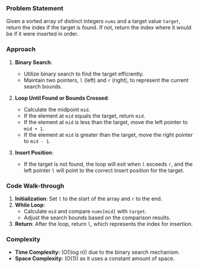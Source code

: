 ### Problem Statement
Given a sorted array of distinct integers `nums` and a target value `target`, return the index if the target is found. If not, return the index where it would be if it were inserted in order.

### Approach
1. **Binary Search**:
   - Utilize binary search to find the target efficiently.
   - Maintain two pointers, `l` (left) and `r` (right), to represent the current search bounds.

2. **Loop Until Found or Bounds Crossed**:
   - Calculate the midpoint `mid`.
   - If the element at `mid` equals the target, return `mid`.
   - If the element at `mid` is less than the target, move the left pointer to `mid + 1`.
   - If the element at `mid` is greater than the target, move the right pointer to `mid - 1`.

3. **Insert Position**:
   - If the target is not found, the loop will exit when `l` exceeds `r`, and the left pointer `l` will point to the correct insert position for the target.

### Code Walk-through
1. **Initialization**: Set `l` to the start of the array and `r` to the end.
2. **While Loop**:
   - Calculate `mid` and compare `nums[mid]` with `target`.
   - Adjust the search bounds based on the comparison results.
3. **Return**: After the loop, return `l`, which represents the index for insertion.

### Complexity
- **Time Complexity:** \(O(\log n)\) due to the binary search mechanism.
- **Space Complexity:** \(O(1)\) as it uses a constant amount of space.
